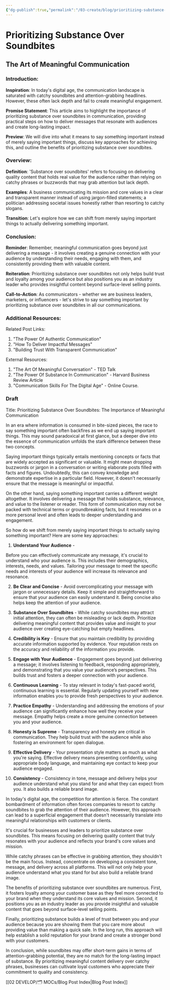```yaml
---
{"dg-publish":true,"permalink":"/03-create/blog/prioritizing-substance-over-soundbites/","tags":["engagement","audience"]}
---
```




# Prioritizing Substance Over Soundbites
## The Art of Meaningful Communication

### Introduction:

**Inspiration**: In today's digital age, the communication landscape is saturated with catchy soundbites and attention-grabbing headlines. However, these often lack depth and fail to create meaningful engagement.

**Promise Statement**: This article aims to highlight the importance of prioritizing substance over soundbites in communication, providing practical steps on how to deliver messages that resonate with audiences and create long-lasting impact.

**Preview**: We will dive into what it means to say something important instead of merely saying important things, discuss key approaches for achieving this, and outline the benefits of prioritizing substance over soundbites.

### Overview:

**Definition**: 'Substance over soundbites' refers to focusing on delivering quality content that holds real value for the audience rather than relying on catchy phrases or buzzwords that may grab attention but lack depth.

**Examples**: A business communicating its mission and core values in a clear and transparent manner instead of using jargon-filled statements; a politician addressing societal issues honestly rather than resorting to catchy slogans.

**Transition**: Let's explore how we can shift from merely saying important things to actually delivering something important.

### Conclusion:

**Reminder**: Remember, meaningful communication goes beyond just delivering a message - it involves creating a genuine connection with your audience by understanding their needs, engaging with them, and consistently providing them with valuable content.

**Reiteration**: Prioritizing substance over soundbites not only helps build trust and loyalty among your audience but also positions you as an industry leader who provides insightful content beyond surface-level selling points. 

**Call-to-Action**: As communicators - whether we are business leaders, marketers, or influencers - let's strive to say something important by prioritizing substance over soundbites in all our communications. 

### Additional Resources:

Related Post Links:
1) "The Power Of Authentic Communication"
2) "How To Deliver Impactful Messages"
3) "Building Trust With Transparent Communication"

External Resources:
1) "The Art Of Meaningful Conversation" - TED Talk
2) "The Power Of Substance In Communication" - Harvard Business Review Article
3) "Communication Skills For The Digital Age" - Online Course.


### Draft 
Title: Prioritizing Substance Over Soundbites: The Importance of Meaningful Communication

In an era where information is consumed in bite-sized pieces, the race to say something important often backfires as we end up saying important things. This may sound paradoxical at first glance, but a deeper dive into the essence of communication unfolds the stark difference between these two concepts. 

Saying important things typically entails mentioning concepts or facts that are widely accepted as significant or valuable. It might mean dropping buzzwords or jargon in a conversation or writing elaborate posts filled with facts and figures. Undoubtedly, this can convey knowledge and demonstrate expertise in a particular field. However, it doesn't necessarily ensure that the message is meaningful or impactful. 

On the other hand, saying something important carries a different weight altogether. It involves delivering a message that holds substance, relevance, and value to the listener or reader. This form of communication may not be packed with technical terms or groundbreaking facts, but it resonates on a more personal level and often leads to deeper understanding and engagement.

So how do we shift from merely saying important things to actually saying something important? Here are some key approaches:

1) **Understand Your Audience** -

 Before you can effectively communicate any message, it's crucial to understand who your audience is. This includes their demographics, interests, needs, and values. Tailoring your message to meet the specific needs and interests of your audience will increase its relevance and resonance.

2) **Be Clear and Concise** -
Avoid overcomplicating your message with jargon or unnecessary details. Keep it simple and straightforward to ensure that your audience can easily understand it. Being concise also helps keep the attention of your audience.

3) **Substance Over Soundbites** - 
While catchy soundbites may attract initial attention, they can often be misleading or lack depth. Prioritize delivering meaningful content that provides value and insight to your audience over creating eye-catching but empty headlines.

4) **Credibility is Key** - 
Ensure that you maintain credibility by providing accurate information supported by evidence. Your reputation rests on the accuracy and reliability of the information you provide.

5) **Engage with Your Audience** -
Engagement goes beyond just delivering a message; it involves listening to feedback, responding appropriately, and demonstrating that you value your audience’s perspectives. This builds trust and fosters a deeper connection with your audience.

6) **Continuous Learning** -
To stay relevant in today's fast-paced world, continuous learning is essential. Regularly updating yourself with new information enables you to provide fresh perspectives to your audience.

7) **Practice Empathy** - 
Understanding and addressing the emotions of your audience can significantly enhance how well they receive your message. Empathy helps create a more genuine connection between you and your audience.

8) **Honesty is Supreme** - 
Transparency and honesty are critical in communication. They help build trust with the audience while also fostering an environment for open dialogue.
  
9) **Effective Delivery** -
Your presentation style matters as much as what you're saying. Effective delivery means presenting confidently, using appropriate body language, and maintaining eye contact to keep your audience engaged.

10) **Consistency** - 
Consistency in tone, message and delivery helps your audience understand what you stand for and what they can expect from you. It also builds a reliable brand image.

 In today's digital age, the competition for attention is fierce. The constant bombardment of information often forces companies to resort to catchy soundbites to grab the attention of their audience. However, this approach can lead to a superficial engagement that doesn't necessarily translate into meaningful relationships with customers or clients.

It's crucial for businesses and leaders to prioritize substance over soundbites. This means focusing on delivering quality content that truly resonates with your audience and reflects your brand's core values and mission.

While catchy phrases can be effective in grabbing attention, they shouldn't be the main focus. Instead, concentrate on developing a consistent tone, message, and delivery across all platforms. This will not only help your audience understand what you stand for but also build a reliable brand image.

The benefits of prioritizing substance over soundbites are numerous. First, it fosters loyalty among your customer base as they feel more connected to your brand when they understand its core values and mission. Second, it positions you as an industry leader as you provide insightful and valuable content that goes beyond surface-level selling points.

Finally, prioritizing substance builds a level of trust between you and your audience because you are showing them that you care more about providing value than making a quick sale. In the long run, this approach will help establish a solid reputation for your brand and create a stronger bond with your customers.

In conclusion, while soundbites may offer short-term gains in terms of attention-grabbing potential, they are no match for the long-lasting impact of substance. By prioritizing meaningful content delivery over catchy phrases, businesses can cultivate loyal customers who appreciate their commitment to quality and consistency.




[[02 DEVELOP/🗂️ MOCs/Blog Post Index\|Blog Post Index]]